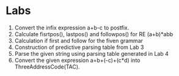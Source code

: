 # Labs

1. Convert the infix expression a+b-c to postfix.
2. Calculate fisrtpos(), lastpos() and followpos() for RE (a+b)*abb
3. Calculation if first and follow for the fiven grammar
4. Construction of predictive parsing table from Lab 3
5. Parse the given string using parsing table generated in Lab 4
6. Convert the given expression a=b+(-c)+(c*d) into ThreeAddressCode(TAC).